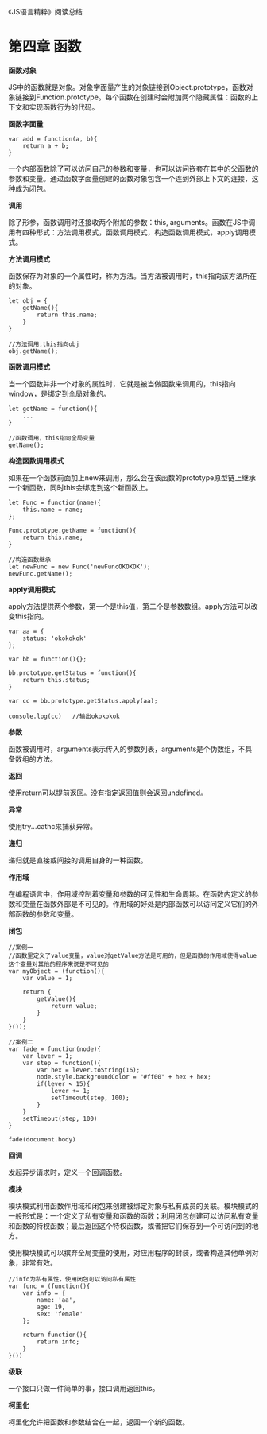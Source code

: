 《JS语言精粹》阅读总结

# 第四章 函数

**函数对象**

JS中的函数就是对象。对象字面量产生的对象链接到Object.prototype，函数对象链接到Function.prototype。每个函数在创建时会附加两个隐藏属性：函数的上下文和实现函数行为的代码。


**函数字面量**

```
var add = function(a, b){
    return a + b;
}
```

一个内部函数除了可以访问自己的参数和变量，也可以访问嵌套在其中的父函数的参数和变量。通过函数字面量创建的函数对象包含一个连到外部上下文的连接，这种成为闭包。

**调用**

除了形参，函数调用时还接收两个附加的参数：this, arguments。函数在JS中调用有四种形式：方法调用模式，函数调用模式，构造函数调用模式，apply调用模式。

**方法调用模式**

函数保存为对象的一个属性时，称为方法。当方法被调用时，this指向该方法所在的对象。

```
let obj = {
    getName(){
        return this.name;
    }
}

//方法调用,this指向obj
obj.getName();  
```

**函数调用模式**

当一个函数并非一个对象的属性时，它就是被当做函数来调用的，this指向window，是绑定到全局对象的。

```
let getName = function(){
    ...
}

//函数调用，this指向全局变量
getName();
```

**构造函数调用模式**

如果在一个函数前面加上new来调用，那么会在该函数的prototype原型链上继承一个新函数，同时this会绑定到这个新函数上。

```
let Func = function(name){
    this.name = name;
};

Func.prototype.getName = function(){
    return this.name;
}

//构造函数继承
let newFunc = new Func('newFuncOKOKOK');
newFunc.getName();
```

**apply调用模式**

apply方法提供两个参数，第一个是this值，第二个是参数数组。apply方法可以改变this指向。

```
var aa = {
	status: 'okokokok'
};

var bb = function(){};

bb.prototype.getStatus = function(){
	return this.status;
}

var cc = bb.prototype.getStatus.apply(aa);

console.log(cc)   //输出okokokok
```

**参数**

函数被调用时，arguments表示传入的参数列表，arguments是个伪数组，不具备数组的方法。

**返回**

使用return可以提前返回。没有指定返回值则会返回undefined。


**异常**

使用try...cathc来捕获异常。

**递归**

递归就是直接或间接的调用自身的一种函数。

**作用域**

在编程语言中，作用域控制着变量和参数的可见性和生命周期。在函数内定义的参数和变量在函数外部是不可见的。作用域的好处是内部函数可以访问定义它们的外部函数的参数和变量。

**闭包**

```
//案例一  
//函数里定义了value变量，value对getValue方法是可用的，但是函数的作用域使得value这个变量对其他的程序来说是不可见的
var myObject = (function(){
    var value = 1;
    
    return {
        getValue(){
            return value;
        }
    }
}());

//案例二
var fade = function(node){
	var lever = 1;
	var step = function(){
		var hex = lever.toString(16);
		node.style.backgroundColor = "#ff00" + hex + hex;
        if(lever < 15){
            lever += 1;
            setTimeout(step, 100);
        }
	}
	setTimeout(step, 100)
}

fade(document.body)
```

**回调**

发起异步请求时，定义一个回调函数。

**模块**

模块模式利用函数作用域和闭包来创建被绑定对象与私有成员的关联。模块模式的一般形式是：一个定义了私有变量和函数的函数；利用闭包创建可以访问私有变量和函数的特权函数；最后返回这个特权函数，或者把它们保存到一个可访问到的地方。

使用模块模式可以摈弃全局变量的使用，对应用程序的封装，或者构造其他单例对象，非常有效。

```
//info为私有属性，使用闭包可以访问私有属性
var func = (function(){
    var info = {
        name: 'aa',
        age: 19,
        sex: 'female'
    };
    
    return function(){
        return info;
    }
}())
```

**级联**

一个接口只做一件简单的事，接口调用返回this。

**柯里化**

柯里化允许把函数和参数结合在一起，返回一个新的函数。

